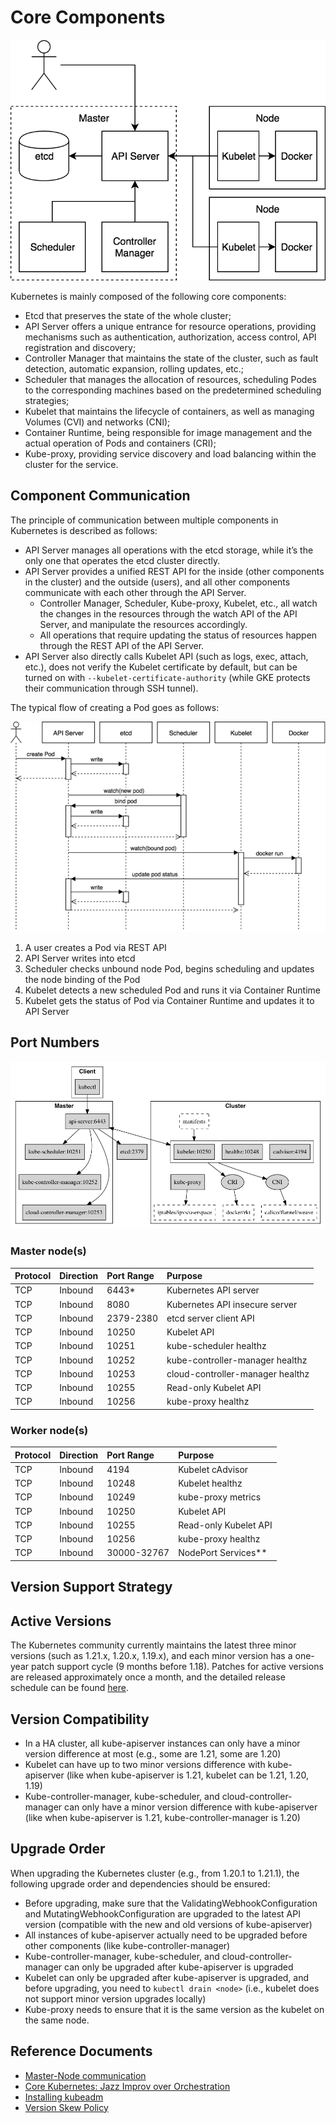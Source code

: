 # Core Components

![components](../../.gitbook/assets/components%20%2811%29.png)

Kubernetes is mainly composed of the following core components:

* Etcd that preserves the state of the whole cluster;
* API Server offers a unique entrance for resource operations, providing mechanisms such as authentication, authorization, access control, API registration and discovery;
* Controller Manager that maintains the state of the cluster, such as fault detection, automatic expansion, rolling updates, etc.;
* Scheduler that manages the allocation of resources, scheduling Podes to the corresponding machines based on the predetermined scheduling strategies;
* Kubelet that maintains the lifecycle of containers, as well as managing Volumes (CVI) and networks (CNI);
* Container Runtime, being responsible for image management and the actual operation of Pods and containers (CRI);
* Kube-proxy, providing service discovery and load balancing within the cluster for the service.

## Component Communication

The principle of communication between multiple components in Kubernetes is described as follows:

* API Server manages all operations with the etcd storage, while it’s the only one that operates the etcd cluster directly.
* API Server provides a unified REST API for the inside (other components in the cluster) and the outside (users), and all other components communicate with each other through the API Server.
  * Controller Manager, Scheduler, Kube-proxy, Kubelet, etc., all watch the changes in the resources through the watch API of the API Server, and manipulate the resources accordingly.
  * All operations that require updating the status of resources happen through the REST API of the API Server.
* API Server also directly calls Kubelet API (such as logs, exec, attach, etc.), does not verify the Kubelet certificate by default, but can be turned on with `--kubelet-certificate-authority` (while GKE protects their communication through SSH tunnel).

The typical flow of creating a Pod goes as follows:

![](../../.gitbook/assets/workflow%20%281%29.png)

1. A user creates a Pod via REST API
2. API Server writes into etcd
3. Scheduler checks unbound node Pod, begins scheduling and updates the node binding of the Pod
4. Kubelet detects a new scheduled Pod and runs it via Container Runtime
5. Kubelet gets the status of Pod via Container Runtime and updates it to API Server

## Port Numbers

![ports](../../.gitbook/assets/ports.png)

### Master node\(s\)

| Protocol | Direction | Port Range | Purpose |
| :--- | :--- | :--- | :--- |
| TCP | Inbound | 6443\* | Kubernetes API server |
| TCP | Inbound | 8080 | Kubernetes API insecure server |
| TCP | Inbound | 2379-2380 | etcd server client API |
| TCP | Inbound | 10250 | Kubelet API |
| TCP | Inbound | 10251 | kube-scheduler healthz |
| TCP | Inbound | 10252 | kube-controller-manager healthz |
| TCP | Inbound | 10253 | cloud-controller-manager healthz |
| TCP | Inbound | 10255 | Read-only Kubelet API |
| TCP | Inbound | 10256 | kube-proxy healthz |

### Worker node\(s\)

| Protocol | Direction | Port Range | Purpose |
| :--- | :--- | :--- | :--- |
| TCP | Inbound | 4194 | Kubelet cAdvisor |
| TCP | Inbound | 10248 | Kubelet healthz |
| TCP | Inbound | 10249 | kube-proxy metrics |
| TCP | Inbound | 10250 | Kubelet API |
| TCP | Inbound | 10255 | Read-only Kubelet API |
| TCP | Inbound | 10256 | kube-proxy healthz |
| TCP | Inbound | 30000-32767 | NodePort Services\*\* |

## Version Support Strategy

## Active Versions

The Kubernetes community currently maintains the latest three minor versions (such as 1.21.x, 1.20.x, 1.19.x), and each minor version has a one-year patch support cycle (9 months before 1.18). Patches for active versions are released approximately once a month, and the detailed release schedule can be found [here](https://github.com/kubernetes/website/blob/main/content/en/releases/patch-releases.md#upcoming-monthly-releases).

## Version Compatibility

* In a HA cluster, all kube-apiserver instances can only have a minor version difference at most (e.g., some are 1.21, some are 1.20)
* Kubelet can have up to two minor versions difference with kube-apiserver (like when kube-apiserver is 1.21, kubelet can be 1.21, 1.20, 1.19)
* Kube-controller-manager, kube-scheduler, and cloud-controller-manager can only have a minor version difference with kube-apiserver (like when kube-apiserver is 1.21, kube-controller-manager is 1.20)

## Upgrade Order

When upgrading the Kubernetes cluster (e.g., from 1.20.1 to 1.21.1), the following upgrade order and dependencies should be ensured:

* Before upgrading, make sure that the ValidatingWebhookConfiguration and MutatingWebhookConfiguration are upgraded to the latest API version (compatible with the new and old versions of kube-apiserver)
* All instances of kube-apiserver actually need to be upgraded before other components (like kube-controller-manager)
* Kube-controller-manager, kube-scheduler, and cloud-controller-manager can only be upgraded after kube-apiserver is upgraded
* Kubelet can only be upgraded after kube-apiserver is upgraded, and before upgrading, you need to `kubectl drain <node>` (i.e., kubelet does not support minor version upgrades locally)
* Kube-proxy needs to ensure that it is the same version as the kubelet on the same node.

## Reference Documents

* [Master-Node communication](https://kubernetes.io/docs/concepts/architecture/master-node-communication/)
* [Core Kubernetes: Jazz Improv over Orchestration](https://blog.heptio.com/core-kubernetes-jazz-improv-over-orchestration-a7903ea92ca)
* [Installing kubeadm](https://kubernetes.io/docs/setup/independent/install-kubeadm/#check-required-ports)
* [Version Skew Policy](https://kubernetes.io/releases/version-skew-policy/#supported-component-upgrade-order)